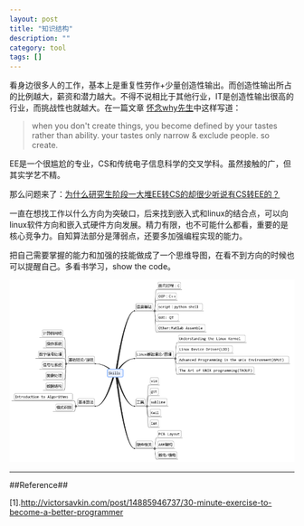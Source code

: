 ```yaml
---
layout: post
title: "知识结构"
description: ""
category: tool
tags: []
---
```


看身边很多人的工作，基本上是重复性劳作+少量创造性输出。而创造性输出所占的比例越大，薪资和潜力越大。不得不说相比于其他行业，IT是创造性输出很高的行业，而挑战性也就越大。在一篇文章 [怀念why先生](http://www.douban.com/note/64005602/?post=ok)中这样写道：

> when you don't create things, you become defined by your tastes rather than ability. your tastes only narrow & exclude people. so create.

EE是一个很尴尬的专业，CS和传统电子信息科学的交叉学科。虽然接触的广，但其实学艺不精。

那么问题来了：[为什么研究生阶段一大堆EE转CS的却很少听说有CS转EE的？](http://www.zhihu.com/question/24930239)

一直在想找工作以什么方向为突破口，后来找到嵌入式和linux的结合点，可以向linux软件方向和嵌入式硬件方向发展。精力有限，也不可能什么都看，重要的是核心竞争力。自知算法部分是薄弱点，还要多加强编程实现的能力。

把自己需要掌握的能力和加强的技能做成了一个思维导图，在看不到方向的时候也可以提醒自己。多看书学习，show the code。

![图片](/assets/images/structure.png)







--------------------------------------------------------------------

##Reference##

[1].http://victorsavkin.com/post/14885946737/30-minute-exercise-to-become-a-better-programmer


